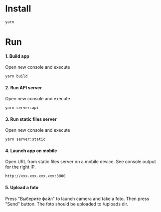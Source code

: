 # Install

```sh
yarn
```

# Run

#### 1. Build app

Open new console and execute

```sh
yarn build
```

#### 2. Run API server

Open new console and execute

```sh
yarn server:api
```

#### 3. Run static files server

Open new console and execute

```sh
yarn server:static
```

#### 4. Launch app on mobile

Open URL from static files server on a mobile device. See console output for the right IP.

```sh
http://xxx.xxx.xxx.xxx:3000
```

#### 5. Upload a foto

Press "Выберите файл" to launch camera and take a foto.
Then press "Send" button. The foto should be uploaded to /uploads dir.
